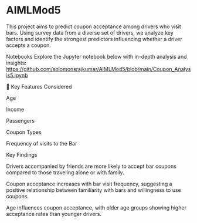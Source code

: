 # AIMLMod5


This project aims to predict coupon acceptance among drivers who visit bars. Using survey data from a diverse set of drivers, we analyze key factors and identify the strongest predictors influencing whether a driver accepts a coupon.

Notebooks
Explore the Jupyter notebook below with in-depth analysis and insights:
https://github.com/solomonsrajkumar/AIMLMod5/blob/main/Coupon_Analysis5.ipynb

🔑 Key Features Considered

Age

Income

Passengers

Coupon Types

Frequency of visits to the Bar


Key Findings

Drivers accompanied by friends are more likely to accept bar coupons compared to those traveling alone or with family.

Coupon acceptance increases with bar visit frequency, suggesting a positive relationship between familiarity with bars and willingness to use coupons.

Age influences coupon acceptance, with older age groups showing higher acceptance rates than younger drivers.
